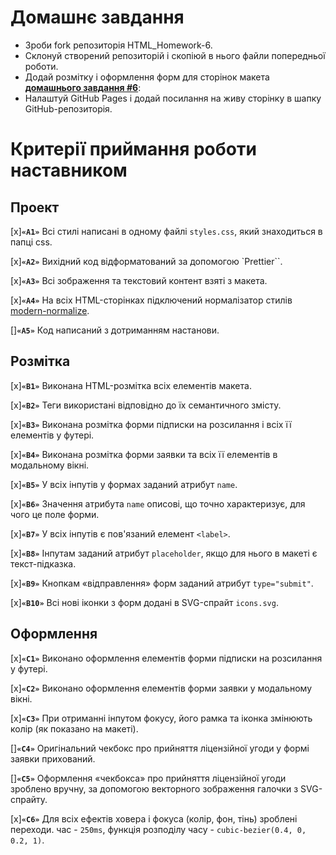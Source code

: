 # Домашнє завдання

- Зроби fork репозиторія HTML_Homework-6.
- Склонуй створений репозиторій і скопіюй в нього файли попередньої роботи.
- Додай розмітку і оформлення форм для сторінок макета **[домашнього завдання #6](https://www.figma.com/file/1ehrLBauvVFu4mVhxsHzyZ/Web-Studio-(Version-2.1)?node-id=1%3A4613)**:
- Налаштуй GitHub Pages і додай посилання на живу сторінку в шапку GitHub-репозиторія.

# Критерії приймання роботи наставником

## Проект

[x]**`«A1»`** Всі стилі написані в одному файлі `styles.css`, який знаходиться в папці css.

[x]**`«A2»`** Вихідний код відформатований за допомогою `Prettier``.

[x]**`«A3»`** Всі зображення та текстовий контент взяті з макета.

[x]**`«A4»`** На всіх HTML-сторінках підключений нормалізатор стилів [modern-normalize](https://github.com/sindresorhus/modern-normalize).

[]**`«A5»`** Код написаний з дотриманням настанови.

## Розмітка

[x]**`«B1»`** Виконана HTML-розмітка всіх елементів макета.

[x]**`«B2»`** Теги використані відповідно до їх семантичного змісту.

[x]**`«B3»`** Виконана розмітка форми підписки на розсилання і всіх її елементів у футері.

[x]**`«B4»`** Виконана розмітка форми заявки та всіх її елементів в модальному вікні.

[x]**`«B5»`** У всіх інпутів у формах заданий атрибут `name`.

[x]**`«B6»`** Значення атрибута `name` описові, що точно характеризує, для чого це поле форми.

[x]**`«B7»`** У всіх інпутів є пов'язаний елемент `<label>`.

[x]**`«B8»`** Інпутам заданий атрибут `placeholder`, якщо для нього в макеті є текст-підказка.

[x]**`«B9»`** Кнопкам «відправлення» форм заданий атрибут `type="submit"`.

[x]**`«B10»`** Всі нові іконки з форм додані в SVG-спрайт `icons.svg`.

## Оформлення

[x]**`«C1»`** Виконано оформлення елементів форми підписки на розсилання у футері.

[x]**`«C2»`** Виконано оформлення елементів форми заявки у модальному вікні.

[x]**`«C3»`** При отриманні інпутом фокусу, його рамка та іконка змінюють колір (як показано на макеті).

[]**`«C4»`** Оригінальний чекбокс про прийняття ліцензійної угоди у формі заявки прихований.

[]**`«C5»`** Оформлення «чекбокса» про прийняття ліцензійної угоди зроблено вручну, за допомогою векторного зображення галочки з SVG-спрайту.

[x]**`«C6»`** Для всіх ефектів ховера і фокуса (колір, фон, тінь) зроблені переходи. час - `250ms`, функція розподілу часу - `cubic-bezier(0.4, 0, 0.2, 1)`.
